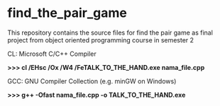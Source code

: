 # find_the_pair_game

This repository contains the source files for find the pair game as final project from object oriented programming course in semester 2

CL: Microsoft C/C++ Compiler 

**>>> cl /EHsc /Ox /W4 /FeTALK_TO_THE_HAND.exe nama_file.cpp**

GCC: GNU Compiler Collection (e.g. minGW on Windows) 

**>>> g++ -Ofast nama_file.cpp -o TALK_TO_THE_HAND.exe**
